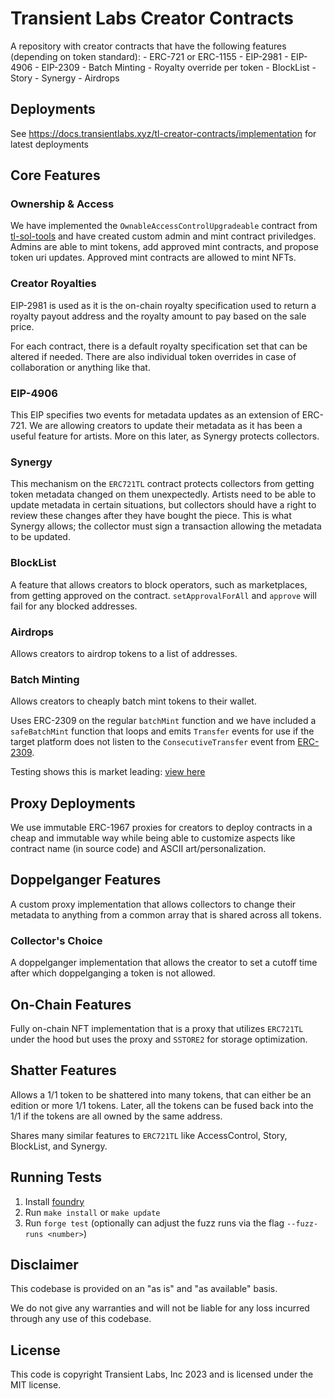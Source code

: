 # Transient Labs Creator Contracts
A repository with creator contracts that have the following features (depending on token standard):
    - ERC-721 or ERC-1155
    - EIP-2981
    - EIP-4906
    - EIP-2309
    - Batch Minting
    - Royalty override per token
    - BlockList
    - Story
    - Synergy
    - Airdrops

## Deployments
See https://docs.transientlabs.xyz/tl-creator-contracts/implementation for latest deployments

## Core Features
### Ownership & Access
We have implemented the `OwnableAccessControlUpgradeable` contract from [tl-sol-tools](https://github.com/Transient-Labs/tl-sol-tools) and have created custom admin and mint contract priviledges. Admins are able to mint tokens, add approved mint contracts, and propose token uri updates. Approved mint contracts are allowed to mint NFTs.

### Creator Royalties
EIP-2981 is used as it is the on-chain royalty specification used to return a royalty payout address and the royalty amount to pay based on the sale price. 

For each contract, there is a default royalty specification set that can be altered if needed. There are also individual token overrides in case of collaboration or anything like that.

### EIP-4906
This EIP specifies two events for metadata updates as an extension of ERC-721. We are allowing creators to update their metadata as it has been a useful feature for artists. More on this later, as Synergy protects collectors.

### Synergy
This mechanism on the `ERC721TL` contract protects collectors from getting token metadata changed on them unexpectedly. Artists need to be able to update metadata in certain situations, but collectors should have a right to review these changes after they have bought the piece. This is what Synergy allows; the collector must sign a transaction allowing the metadata to be updated.

### BlockList
A feature that allows creators to block operators, such as marketplaces, from getting approved on the contract. `setApprovalForAll` and `approve` will fail for any blocked addresses.

### Airdrops
Allows creators to airdrop tokens to a list of addresses.

### Batch Minting
Allows creators to cheaply batch mint tokens to their wallet. 

Uses ERC-2309 on the regular `batchMint` function and we have included a `safeBatchMint` function that loops and emits `Transfer` events for use if the target platform does not listen to the `ConsecutiveTransfer` event from [ERC-2309](https://eips.ethereum.org/EIPS/eip-2309). 

Testing shows this is market leading: [view here](https://docs.transientlabs.xyz/creator-contracts/ERC721TL)

## Proxy Deployments
We use immutable ERC-1967 proxies for creators to deploy contracts in a cheap and immutable way while being able to customize aspects like contract name (in source code) and ASCII art/personalization.

## Doppelganger Features
A custom proxy implementation that allows collectors to change their metadata to anything from a common array that is shared
across all tokens.

### Collector's Choice
A doppelganger implementation that allows the creator to set a cutoff time after which doppelganging a token is not allowed.

## On-Chain Features
Fully on-chain NFT implementation that is a proxy that utilizes `ERC721TL` under the hood but uses the proxy and `SSTORE2` for storage optimization.

## Shatter Features
Allows a 1/1 token to be shattered into many tokens, that can either be an edition or more 1/1 tokens. Later, all the tokens can be fused back into the 1/1 if the tokens are all owned by the same address.

Shares many similar features to `ERC721TL` like AccessControl, Story, BlockList, and Synergy.

## Running Tests
1. Install [foundry](getfoundry.sh)
2. Run `make install` or `make update`
3. Run `forge test` (optionally can adjust the fuzz runs via the flag `--fuzz-runs <number>`)

## Disclaimer
This codebase is provided on an "as is" and "as available" basis.

We do not give any warranties and will not be liable for any loss incurred through any use of this codebase.

## License
This code is copyright Transient Labs, Inc 2023 and is licensed under the MIT license.
